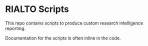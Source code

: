 # RIALTO Scripts

This repo contains scripts to produce custom research intelligence reporting.

Documentation for the scripts is often inline in the code.
